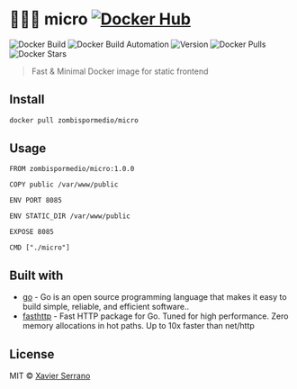 # 👩🏼‍💻 micro [![Docker Hub](https://img.shields.io/badge/docker-ready-blue.svg)](https://hub.docker.com/r/zombispormedio/micro/)

![Docker Build](https://img.shields.io/docker/cloud/build/zombispormedio/micro.svg)
![Docker Build Automation](https://img.shields.io/docker/cloud/automated/zombispormedio/micro.svg)
![Version](https://images.microbadger.com/badges/version/zombispormedio/micro:1.0.0.svg)
![Docker Pulls](https://img.shields.io/docker/pulls/zombispormedio/micro.svg)
![Docker Stars](https://img.shields.io/docker/stars/zombispormedio/micro.svg)

> Fast & Minimal Docker image for static frontend

## Install

```bash
docker pull zombispormedio/micro
```

## Usage

```docker
FROM zombispormedio/micro:1.0.0

COPY public /var/www/public

ENV PORT 8085

ENV STATIC_DIR /var/www/public

EXPOSE 8085

CMD ["./micro"]
```

## Built with

- [go](https://golang.org/) - Go is an open source programming language that makes it easy to build simple, reliable, and efficient software..
- [fasthttp](https://github.com/valyala/fasthttp) - Fast HTTP package for Go. Tuned for high performance. Zero memory allocations in hot paths. Up to 10x faster than net/http

## License

MIT © [Xavier Serrano](https://zombispormedio.github.io)
